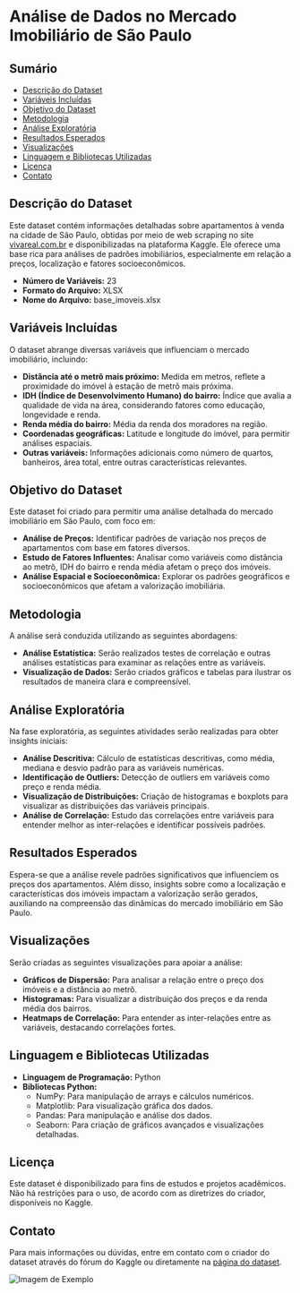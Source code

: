 # Análise de Dados no Mercado Imobiliário de São Paulo

## Sumário
- [Descrição do Dataset](#descrição-do-dataset)
- [Variáveis Incluídas](#variáveis-incluídas)
- [Objetivo do Dataset](#objetivo-do-dataset)
- [Metodologia](#metodologia)
- [Análise Exploratória](#análise-exploratória)
- [Resultados Esperados](#resultados-esperados)
- [Visualizações](#visualizações)
- [Linguagem e Bibliotecas Utilizadas](#linguagem-e-bibliotecas-utilizadas)
- [Licença](#licença)
- [Contato](#contato)

## Descrição do Dataset
Este dataset contém informações detalhadas sobre apartamentos à venda na cidade de São Paulo, obtidas por meio de web scraping no site [vivareal.com.br](https://vivareal.com.br) e disponibilizadas na plataforma Kaggle. Ele oferece uma base rica para análises de padrões imobiliários, especialmente em relação a preços, localização e fatores socioeconômicos.

- **Número de Variáveis:** 23
- **Formato do Arquivo:** XLSX
- **Nome do Arquivo:** base_imoveis.xlsx

## Variáveis Incluídas
O dataset abrange diversas variáveis que influenciam o mercado imobiliário, incluindo:
- **Distância até o metrô mais próximo:** Medida em metros, reflete a proximidade do imóvel à estação de metrô mais próxima.
- **IDH (Índice de Desenvolvimento Humano) do bairro:** Índice que avalia a qualidade de vida na área, considerando fatores como educação, longevidade e renda.
- **Renda média do bairro:** Média da renda dos moradores na região.
- **Coordenadas geográficas:** Latitude e longitude do imóvel, para permitir análises espaciais.
- **Outras variáveis:** Informações adicionais como número de quartos, banheiros, área total, entre outras características relevantes.

## Objetivo do Dataset
Este dataset foi criado para permitir uma análise detalhada do mercado imobiliário em São Paulo, com foco em:
- **Análise de Preços:** Identificar padrões de variação nos preços de apartamentos com base em fatores diversos.
- **Estudo de Fatores Influentes:** Analisar como variáveis como distância ao metrô, IDH do bairro e renda média afetam o preço dos imóveis.
- **Análise Espacial e Socioeconômica:** Explorar os padrões geográficos e socioeconômicos que afetam a valorização imobiliária.

## Metodologia
A análise será conduzida utilizando as seguintes abordagens:
- **Análise Estatística:** Serão realizados testes de correlação e outras análises estatísticas para examinar as relações entre as variáveis.
- **Visualização de Dados:** Serão criados gráficos e tabelas para ilustrar os resultados de maneira clara e compreensível.

## Análise Exploratória
Na fase exploratória, as seguintes atividades serão realizadas para obter insights iniciais:
- **Análise Descritiva:** Cálculo de estatísticas descritivas, como média, mediana e desvio padrão para as variáveis numéricas.
- **Identificação de Outliers:** Detecção de outliers em variáveis como preço e renda média.
- **Visualização de Distribuições:** Criação de histogramas e boxplots para visualizar as distribuições das variáveis principais.
- **Análise de Correlação:** Estudo das correlações entre variáveis para entender melhor as inter-relações e identificar possíveis padrões.

## Resultados Esperados
Espera-se que a análise revele padrões significativos que influenciem os preços dos apartamentos. Além disso, insights sobre como a localização e características dos imóveis impactam a valorização serão gerados, auxiliando na compreensão das dinâmicas do mercado imobiliário em São Paulo.

## Visualizações
Serão criadas as seguintes visualizações para apoiar a análise:
- **Gráficos de Dispersão:** Para analisar a relação entre o preço dos imóveis e a distância ao metrô.
- **Histogramas:** Para visualizar a distribuição dos preços e da renda média dos bairros.
- **Heatmaps de Correlação:** Para entender as inter-relações entre as variáveis, destacando correlações fortes.

## Linguagem e Bibliotecas Utilizadas
- **Linguagem de Programação:** Python
- **Bibliotecas Python:**
  - NumPy: Para manipulação de arrays e cálculos numéricos.
  - Matplotlib: Para visualização gráfica dos dados.
  - Pandas: Para manipulação e análise dos dados.
  - Seaborn: Para criação de gráficos avançados e visualizações detalhadas.

## Licença
Este dataset é disponibilizado para fins de estudos e projetos acadêmicos. Não há restrições para o uso, de acordo com as diretrizes do criador, disponíveis no Kaggle.

## Contato
Para mais informações ou dúvidas, entre em contato com o criador do dataset através do fórum do Kaggle ou diretamente na [página do dataset](https://www.kaggle.com/datasets/jlgrego/apartamentos-venda-na-cidade-de-sao-paulo-sp).


![Imagem de Exemplo](https://tecimob.com.br/blog/wp-content/uploads/2024/02/avaliacao-de-imoveis-2.jpg)
